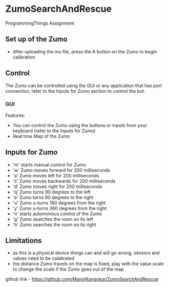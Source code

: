 # ZumoSearchAndRescue
ProgrammingThings Assignment

## Set up of the Zumo
- After uploading the ino file, press the A button on the Zumo to begin calibration

## Control 
The Zumo can be controlled using the GUI or any application that has port connection, refer to the Inputs for Zumo section to control the bot.

### GUI 
Features: 
- You can control the Zumo using the buttons or inputs from your keyboard (refer to the Inputs for Zumo)
- Real time Map of the Zumo

## Inputs for Zumo 
- 'm' starts manual control for Zumo
- 'w' Zumo moves forward for 200 milliseconds
- 'a' Zumo moves left for 200 milliseconds
- 's' Zumo moves backwards for 200 milliseconds
- 'd' Zumo moves right for 200 milliseconds
- 'q' Zumo turns 90 degrees to the left
- 'e' Zumo turns 90 degrees to the right
- 'u' Zumo u-turns 180 degrees from the right
- 'y' Zumo u-turns 360 degrees from the right
- 'n' starts autonomous control of the Zumo
- 'g' Zumo searches the room on its left
- 'h' Zumo searches the room on its right

## Limitations 
- as this is a physical device things can and will go wrong, sensors and values need to be calabrated
- the distance Zumo travels on the map is fixed, play with the value scale to change the scale if the Zumo goes out of the map 

github link - https://github.com/ManojKangokar/ZumoSearchAndRescue